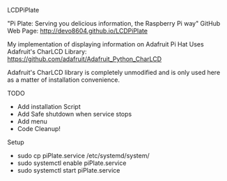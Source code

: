 LCDPiPlate

"Pi Plate: Serving you delicious information, the Raspberry Pi way"
GitHub Web Page: http://devo8604.github.io/LCDPiPlate

My implementation of displaying information on Adafruit Pi Hat
Uses Adafruit's CharLCD Library: https://github.com/adafruit/Adafruit_Python_CharLCD

Adafruit's CharLCD library is completely unmodified and is only used here as a matter of installation convenience.

TODO
- Add installation Script
- Add Safe shutdown when service stops
- Add menu
- Code Cleanup!

Setup
- sudo cp piPlate.service /etc/systemd/system/
- sudo systemctl enable piPlate.service
- sudo systemctl start piPlate.service
